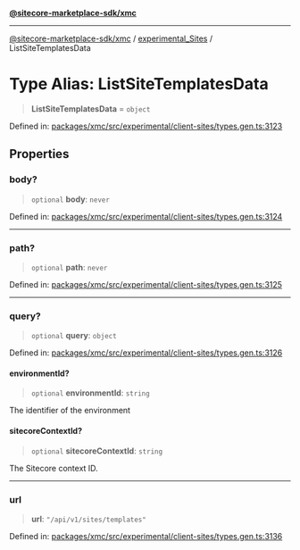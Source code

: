 [**@sitecore-marketplace-sdk/xmc**](../../../../README.md)

***

[@sitecore-marketplace-sdk/xmc](../../../../README.md) / [experimental\_Sites](../README.md) / ListSiteTemplatesData

# Type Alias: ListSiteTemplatesData

> **ListSiteTemplatesData** = `object`

Defined in: [packages/xmc/src/experimental/client-sites/types.gen.ts:3123](https://github.com/Sitecore/marketplace-sdk/blob/main/packages/xmc/src/experimental/client-sites/types.gen.ts#L3123)

## Properties

### body?

> `optional` **body**: `never`

Defined in: [packages/xmc/src/experimental/client-sites/types.gen.ts:3124](https://github.com/Sitecore/marketplace-sdk/blob/main/packages/xmc/src/experimental/client-sites/types.gen.ts#L3124)

***

### path?

> `optional` **path**: `never`

Defined in: [packages/xmc/src/experimental/client-sites/types.gen.ts:3125](https://github.com/Sitecore/marketplace-sdk/blob/main/packages/xmc/src/experimental/client-sites/types.gen.ts#L3125)

***

### query?

> `optional` **query**: `object`

Defined in: [packages/xmc/src/experimental/client-sites/types.gen.ts:3126](https://github.com/Sitecore/marketplace-sdk/blob/main/packages/xmc/src/experimental/client-sites/types.gen.ts#L3126)

#### environmentId?

> `optional` **environmentId**: `string`

The identifier of the environment

#### sitecoreContextId?

> `optional` **sitecoreContextId**: `string`

The Sitecore context ID.

***

### url

> **url**: `"/api/v1/sites/templates"`

Defined in: [packages/xmc/src/experimental/client-sites/types.gen.ts:3136](https://github.com/Sitecore/marketplace-sdk/blob/main/packages/xmc/src/experimental/client-sites/types.gen.ts#L3136)
